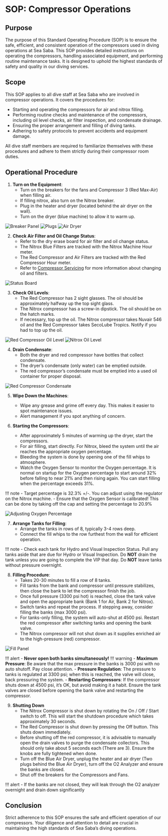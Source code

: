 # SOP: Compressor Operations

## Purpose

The purpose of this Standard Operating Procedure (SOP) is to ensure the safe, efficient, and consistent operation of the compressors used in diving operations at Sea Saba. This SOP provides detailed instructions on operating the compressors, handling associated equipment, and performing routine maintenance tasks. It is designed to uphold the highest standards of safety and quality in our diving services.

## Scope

This SOP applies to all dive staff at Sea Saba who are involved in compressor operations. It covers the procedures for:

- Starting and operating the compressors for air and nitrox filling.
- Performing routine checks and maintenance of the compressors, including oil level checks, air filter inspection, and condensate drainage.
- Ensuring the proper arrangement and filling of diving tanks.
- Adhering to safety protocols to prevent accidents and equipment damage.

All dive staff members are required to familiarize themselves with these procedures and adhere to them strictly during their compressor room duties.

## Operational Procedure

1. **Turn on the Equipment**:
    - Turn on the breakers for the fans and Compressor 3 (Red Max-Air) when filling air. 
    - If filling nitrox, also turn on the Nitrox breaker.
    - Plug in the heater and dryer (located behind the air dryer on the wall). 
    - Turn on the dryer (blue machine) to allow it to warm up.

![Breaker Panel](../Images/Compressors/BreakerPanel.jpg)
![Plugs](../Images/Compressors/Plugs.jpg)
![Air Dryer](../Images/Compressors/Dryer.jpg)

2. **Check Air Filter and Oil Change Status**:
    - Refer to the dry erase board for air filter and oil change status.
    - The Nitrox Blue Filters are tracked with the Nitrox Machine Hour meter.
    - The Red Compressor and Air Filters are tracked with the Red Compressor Hour meter.
    - Refer to [Compressor Servicing](CompressorServicing.md) for more information about changing oil and filters.

![Status Board](../Images/Compressors/Whiteboard.jpg)

3. **Check Oil Levels**:
    - The Red Compressor has 2 sight glasses. The oil should be approximately halfway up the top sight glass.
    - The Nitrox compressor has a screw-in dipstick. The oil should be on the hatch marks.
    - If necessary, top up the oil. The Nitrox compressor takes Nuvair 546 oil and the Red Compressor takes SecoLube Tropics. Notify if you had to top up the oil.

![Red Compressor Oil Level](../Images/Compressors/MaxAirOil.jpg)
![Nitrox Oil Level](../Images/Compressors/NitroxBackOil.jpg)

4. **Drain Condensate**:
    - Both the dryer and red compressor have bottles that collect condensate.
    - The dryer’s condensate (only water) can be emptied outside.
    - The red compressor’s condensate must be emptied into a used oil container for proper disposal.

![Red Compressor Condensate](../Images/Compressors/MaxAirCondensate.jpg)

5. **Wipe Down the Machines**:
    - Wipe any grease and grime off every day. This makes it easier to spot maintenance issues.
    - Alert management if you spot anything of concern.

6. **Starting the Compressors**:
    - After approximately 5 minutes of warming up the dryer, start the compressors.
    - For air filling, start directly. For Nitrox, bleed the system until the air reaches the appropriate oxygen percentage.
    - Bleeding the system is done by opening one of the fill whips to atmosphere.
    - Watch the Oxygen Sensor to monitor the Oxygen percentage. It is normal on startup for the Oxygen percentage to start around 32% before falling to near 21% and then rising again. You can start filling when the percentage exceeds 31%. 
    

!!! note
      - Target percentage is 32.3% +/-. You can adjust using the regulator on the Nitrox machine. 
      - Ensure that the Oxygen Sensor is calibrated! This can be done by taking off the cap and setting the percentage to 20.9%

![Adjusting Oxygen Percentage](../Images/Compressors/BlueFiltersOps.jpg)

7. **Arrange Tanks for Filling**:
    - Arrange the tanks in rows of 8, typically 3-4 rows deep.
    - Connect the fill whips to the row furthest from the wall for efficient operation.

!!! note
      - Check each tank for Hydro and Visual Inspection Status. Pull any tanks aside that are due for Hydro or Visual Inspection. Do **NOT** drain the tank unless you are going to complete the VIP that day. Do **NOT** leave tanks without pressure overnight.

8. **Filling Procedure**:
    - Takes 20-30 minutes to fill a row of 8 tanks.
    - Fill tanks from the bank and compressor until pressure stabilizes, then close the bank to let the compressor finish the job.
    - Once full pressure (3300 psi hot) is reached, close the tank valve and open the appropriate bank (Bank 1 for Air, Bank 2 for Nitrox). 
    - Switch tanks and repeat the process. If stepping away, consider filling the banks (max 3000 psi).
    - For tanks-only filling, the system will auto-shut at 4500 psi. Restart the red compressor after switching tanks and opening the bank valve.
    - The Nitrox compressor will not shut down as it supplies enriched air to the high-pressure (red) compressor.

![Fill Panel](../Images/Compressors/PanelClose.jpg)

!!! alert
      - **Never open both banks simultaneously!**
!!! warning
      - **Maximum Pressure**: Be aware that the max pressure in the banks is 3000 psi with no auto shutoff. Pay close attention.
      - **Pressure Regulation**: The pressure to tanks is regulated at 3300 psi; when this is reached, the valve will close, back pressuring the system.
      - **Restarting Compressors**: If the compressor shuts down at 4500 psi, it’s OK, but avoid making it a habit. Ensure the tank valves are closed before opening the bank valve and restarting the compressor.

9. **Shutting Down**
    - The Nitrox Compressor is shut down by rotating the On / Off / Start switch to off. This will start the shutdown procedure which takes approximately 30 seconds. 
    - The Red Compressor is shut down by pressing the Off button. This shuts down immediately. 
    - Before shutting off the red compressor, it is advisable to manually open the drain valves to purge the condensate collectors. This should only take about 5 seconds each (There are 3). Ensure the knobs are fully tightened when done.
    - Turn off the Blue Air Dryer, unplug the heater and air dryer (Two plugs behind the Blue Air Dryer), turn off the O2 Analyzer and ensure the banks are closed.
    - Shut off the breakers for the Compressors and Fans.

!!! alert
     - If the banks are not closed, they will leak through the O2 analyzer overnight and drain down significantly


## Conclusion

Strict adherence to this SOP ensures the safe and efficient operation of our compressors. Your diligence and attention to detail are crucial in maintaining the high standards of Sea Saba’s diving operations.